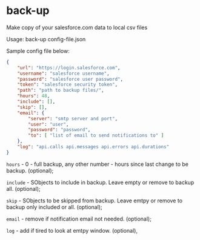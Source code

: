back-up
=======

Make copy of your salesforce.com data to local csv files

Usage: back-up config-file.json

Sample config file below:

```Json
{
	"url": "https://login.salesforce.com",
	"username": "salesforce username",
	"password": "salesforce user password",
	"token": "salesforce security token",
	"path": "path to backup files/",
	"hours": 48,
	"include": [],
	"skip": [],
	"email": {
		"server": "smtp server and port",
		"user": "user",
		"password": "password",
		"to": [ "list of email to send notifications to" ]
	},
    "log": "api.calls api.messages api.errors api.durations"
}
```

`hours` - 0 - full backup, any other number - hours since last change to be backup. (optional);

`include` - SObjects to include in backup. Leave empty or remove to backup all. (optional);

`skip` - SObjects to be skipped from backup. Leave emtpy or remove to backup only included or all. (optional);

`email` - remove if notification email not needed. (optional);

`log` - add if tired to look at emtpy window. (optional),